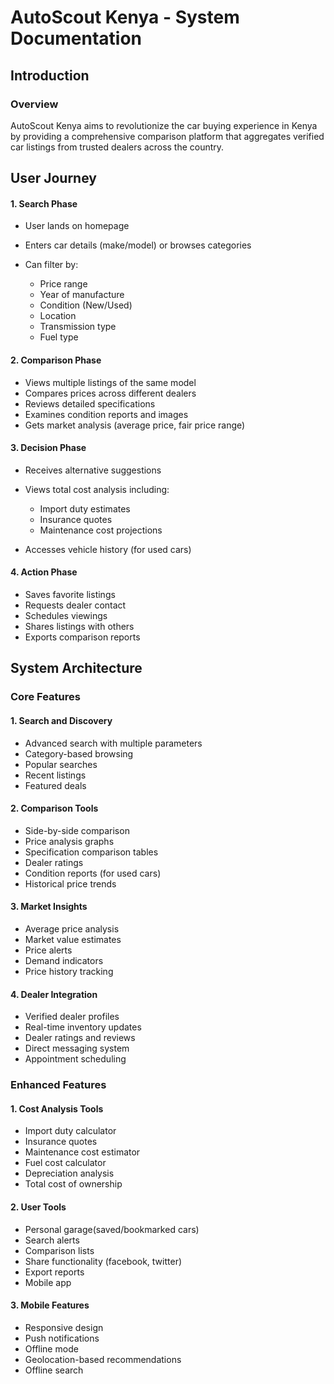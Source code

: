 # AutoScout Kenya - System Documentation
## Introduction
### Overview
AutoScout Kenya aims to revolutionize the car buying experience in Kenya by providing a comprehensive comparison platform that aggregates verified car listings from trusted dealers across the country.

## User Journey
#### 1. Search Phase
- User lands on homepage
- Enters car details (make/model) or browses categories
- Can filter by:

    - Price range
    - Year of manufacture
    - Condition (New/Used)
    - Location
    - Transmission type
    - Fuel type

####  2. Comparison Phase
- Views multiple listings of the same model
- Compares prices across different dealers
- Reviews detailed specifications
- Examines condition reports and images
- Gets market analysis (average price, fair price range)

#### 3. Decision Phase
- Receives alternative suggestions
- Views total cost analysis including:

    - Import duty estimates
    - Insurance quotes
    - Maintenance cost projections
- Accesses vehicle history (for used cars)

####  4. Action Phase
- Saves favorite listings
- Requests dealer contact
- Schedules viewings
- Shares listings with others
- Exports comparison reports

## System Architecture
### Core Features
#### 1. Search and Discovery
- Advanced search with multiple parameters
- Category-based browsing
- Popular searches
- Recent listings
- Featured deals

#### 2. Comparison Tools
- Side-by-side comparison
- Price analysis graphs
- Specification comparison tables
- Dealer ratings
- Condition reports (for used cars)
- Historical price trends

#### 3. Market Insights
- Average price analysis
- Market value estimates
- Price alerts
- Demand indicators
- Price history tracking

#### 4. Dealer Integration

- Verified dealer profiles
- Real-time inventory updates
- Dealer ratings and reviews
- Direct messaging system
- Appointment scheduling

### Enhanced Features
#### 1. Cost Analysis Tools
- Import duty calculator
- Insurance quotes
- Maintenance cost estimator
- Fuel cost calculator
- Depreciation analysis
- Total cost of ownership

#### 2. User Tools
- Personal garage(saved/bookmarked cars)
- Search alerts
- Comparison lists
- Share functionality (facebook, twitter)
- Export reports
- Mobile app

#### 3. Mobile Features
- Responsive design
- Push notifications
- Offline mode
- Geolocation-based recommendations
- Offline search




